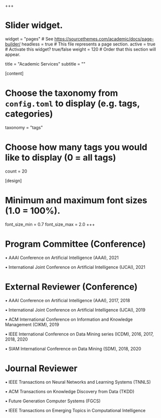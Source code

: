 +++
# Slider widget.
widget = "pages"  # See https://sourcethemes.com/academic/docs/page-builder/
headless = true  # This file represents a page section.
active = true  # Activate this widget? true/false
weight = 120  # Order that this section will appear.

title = "Academic Services"
subtitle = ""

[content]
  # Choose the taxonomy from `config.toml` to display (e.g. tags, categories)
  taxonomy = "tags"
  
  # Choose how many tags you would like to display (0 = all tags)
  count = 20

[design]
  # Minimum and maximum font sizes (1.0 = 100%).
  font_size_min = 0.7
  font_size_max = 2.0
+++

Program Committee (Conference)
===

•	AAAI Conference on Artificial Intelligence (AAAI), 2021

•	International Joint Conference on Artificial Intelligence (IJCAI), 2021

External Reviewer (Conference)
===

•	AAAI Conference on Artificial Intelligence (AAAI), 2017, 2018

•	International Joint Conference on Artificial Intelligence (IJCAI), 2019

•	ACM International Conference on Information and Knowledge Management (CIKM), 2019

•	IEEE International Conference on Data Mining series (ICDM), 2016, 2017, 2018, 2020

•	SIAM International Conference on Data Mining (SDM), 2018, 2020

Journal Reviewer
===

•	IEEE Transactions on Neural Networks and Learning Systems (TNNLS)

•	ACM Transactions on Knowledge Discovery from Data (TKDD) 

•	Future Generation Computer Systems (FGCS)

•	IEEE Transactions on Emerging Topics in Computational Intelligence




